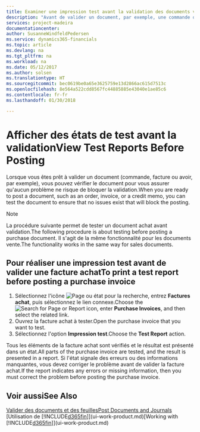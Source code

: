 ```yaml
---
title: Examiner une impression test avant la validation des documents vente ou achat | Microsoft Docs
description: "Avant de valider un document, par exemple, une commande ou un avoir, vous pouvez l'imprimer et le passer en revue pour vérifier les erreurs possibles susceptibles de bloquer la validation."
services: project-madeira
documentationcenter: 
author: SusanneWindfeldPedersen
ms.service: dynamics365-financials
ms.topic: article
ms.devlang: na
ms.tgt_pltfrm: na
ms.workload: na
ms.date: 05/12/2017
ms.author: solsen
ms.translationtype: HT
ms.sourcegitcommit: bec0619be0a65e3625759e13d2866ac615d7513c
ms.openlocfilehash: 8e564a522cdd8567fc44885885e43040e1ae85c6
ms.contentlocale: fr-fr
ms.lasthandoff: 01/30/2018

---
```

# <a name="view-test-reports-before-posting"></a><span data-ttu-id="df41a-103">Afficher des états de test avant la validation</span><span class="sxs-lookup"><span data-stu-id="df41a-103">View Test Reports Before Posting</span></span>
<span data-ttu-id="df41a-104">Lorsque vous êtes prêt à valider un document (commande, facture ou avoir, par exemple), vous pouvez vérifier le document pour vous assurer qu'aucun problème ne risque de bloquer la validation.</span><span class="sxs-lookup"><span data-stu-id="df41a-104">When you are ready to post a document, such as an order, invoice, or a credit memo, you can test the document to ensure that no issues exist that will block the posting.</span></span>

> [!NOTE]  
>   <span data-ttu-id="df41a-105">La procédure suivante permet de tester un document achat avant validation.</span><span class="sxs-lookup"><span data-stu-id="df41a-105">The following procedure is about testing before posting a purchase document.</span></span> <span data-ttu-id="df41a-106">Il s'agit de la même fonctionnalité pour les documents vente.</span><span class="sxs-lookup"><span data-stu-id="df41a-106">The functionality works in the same way for sales documents.</span></span>

## <a name="to-print-a-test-report-before-posting-a-purchase-invoice"></a><span data-ttu-id="df41a-107">Pour réaliser une impression test avant de valider une facture achat</span><span class="sxs-lookup"><span data-stu-id="df41a-107">To print a test report before posting a purchase invoice</span></span>
1. <span data-ttu-id="df41a-108">Sélectionnez l'icône ![Page ou état pour la recherche](media/ui-search/search_small.png "Page ou état pour la recherche"), entrez **Factures achat**, puis sélectionnez le lien connexe.</span><span class="sxs-lookup"><span data-stu-id="df41a-108">Choose the ![Search for Page or Report](media/ui-search/search_small.png "Search for Page or Report icon") icon, enter **Purchase Invoices**, and then select the related link.</span></span>
2. <span data-ttu-id="df41a-109">Ouvrez la facture achat à tester.</span><span class="sxs-lookup"><span data-stu-id="df41a-109">Open the purchase invoice that you want to test.</span></span>
3. <span data-ttu-id="df41a-110">Sélectionnez l'option **Impression test**.</span><span class="sxs-lookup"><span data-stu-id="df41a-110">Choose the **Test Report** action.</span></span>  

<span data-ttu-id="df41a-111">Tous les éléments de la facture achat sont vérifiés et le résultat est présenté dans un état.</span><span class="sxs-lookup"><span data-stu-id="df41a-111">All parts of the purchase invoice are tested, and the result is presented in a report.</span></span> <span data-ttu-id="df41a-112">Si l'état signale des erreurs ou des informations manquantes, vous devez corriger le problème avant de valider la facture achat.</span><span class="sxs-lookup"><span data-stu-id="df41a-112">If the report indicates any errors or missing information, then you must correct the problem before posting the purchase invoice.</span></span>

## <a name="see-also"></a><span data-ttu-id="df41a-113">Voir aussi</span><span class="sxs-lookup"><span data-stu-id="df41a-113">See Also</span></span>
[<span data-ttu-id="df41a-114">Valider des documents et des feuilles</span><span class="sxs-lookup"><span data-stu-id="df41a-114">Post Documents and Journals</span></span>](ui-post-documents-journals.md)  
<span data-ttu-id="df41a-115">[Utilisation de [!INCLUDE[d365fin](includes/d365fin_md.md)]](ui-work-product.md)</span><span class="sxs-lookup"><span data-stu-id="df41a-115">[Working with [!INCLUDE[d365fin](includes/d365fin_md.md)]](ui-work-product.md)</span></span>


